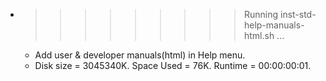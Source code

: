 * >>>>>>>>> Running inst-std-help-manuals-html.sh ...
  * Add user & developer manuals(html) in Help menu.
  * Disk size = 3045340K. Space Used = 76K. Runtime = 00:00:00:01.
